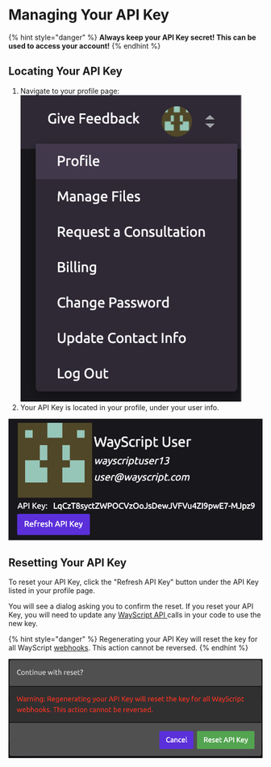 # Managing Your API Key

{% hint style="danger" %}
**Always keep your API Key secret! This can be used to access your account!**
{% endhint %}

## Locating Your API Key

1. Navigate to your profile page:  ![](../.gitbook/assets/profile_link.png)  
2. Your API Key is located in your profile, under your user info.

![User Info and API Key](../.gitbook/assets/user_info_and_api_key.png)

## Resetting Your API Key

To reset your API Key, click the "Refresh API Key" button under the API Key listed in your profile page.

You will see a dialog asking you to confirm the reset. If you reset your API Key, you will need to update any [WayScript API ](../apis/rest.md)calls in your code to use the new key.

{% hint style="danger" %}
Regenerating your API Key will reset the key for all WayScript [webhooks](../library/triggers/webhook-trigger.md). This action cannot be reversed.
{% endhint %}

![Continue with reset?](../.gitbook/assets/continue_with_reset.png)

